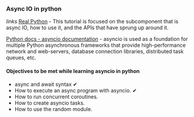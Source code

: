 ### Async IO in python

*links*
[Real Python]('https://realpython.com/async-io-python/) - This tutorial is focused on the subcomponent that is async IO, how to use it, and the APIs that have sprung up around it.

[Python docs - asyncio documentation]('https://docs.python.org/3/library/asyncio.html) - asyncio is used as a foundation for multiple Python asynchronous frameworks that provide high-performance network and web-servers, database connection libraries, distributed task queues, etc.

#### Objectives to be met while learning asyncio in python
- async and await syntax ✔︎
- How to execute an async program with asyncio. ✔︎
- How to run concurrent coroutines.
- How to create asyncio tasks.
- How to use the random module.

